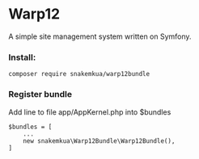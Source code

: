 # Warp12
A simple site management system written on Symfony.

### Install:
```
composer require snakemkua/warp12bundle
```

### Register bundle
Add line to file app/AppKernel.php into $bundles
```
$bundles = [
    ...
    new snakemkua\Warp12Bundle\Warp12Bundle(),
]
```

